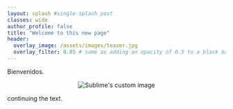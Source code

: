 ```yaml
---
layout: splash #single splash post
classes: wide
author_profile: false
title: "Welcome to this new page"
header:
  overlay_image: /assets/images/teaser.jpg
  overlay_filter: 0.05 # same as adding an opacity of 0.5 to a black background
---
```


Bienvenidos.


<p align="center">
  <img src="https://github.com/nipnipj/nipnipj.github.io/blob/master/assets/images/unnamed.jpg?raw=true" alt="Sublime's custom image"/>
</p>

continuing the text.



